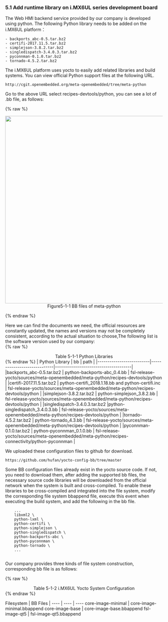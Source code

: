 ### 5.1 Add runtime library on i.MX6UL series development board 

The Web HMI backend service provided by our company is developed using python. The following Python library needs to be added on the i.MX6UL platform：

```
- backports_abc-0.5.tar.bz2
- certifi-2017.11.5.tar.bz2
- simplejson-3.8.2.tar.bz2
- singledispatch-3.4.0.3.tar.bz2
- pyconnman-0.1.0.tar.bz2
- tornado-4.5.2.tar.bz2
```

The i.MX6UL platform uses yocto to easily add related libraries and build systems. You can view official Python support files at the following URL.
```
http://cgit.openembedded.org/meta-openembedded/tree/meta-python
```
Go to the above URL select recipes-devtools/python, you can see a lot of .bb file, as follows:  

{% raw %}
<div  align="center" >
<img src="/imagech/1-2.png",alt="cover", width=600 >
</div>
<div align="center" > Figure5-1-1 BB files of meta-python </div>
<p></p>
{% endraw %}  


Here we can find the documents we need, the official resources are constantly updated, the names and versions may not be completely consistent, according to the actual situation to choose,The following list is the software version used by our company:  
{% raw %}
<div align="center" > Table 5-1-1 Python Libraries </div>
{% endraw %}  
| Python Library		   |  bb 			|   		path			|
|--------------------------|-----------------------------|--------------------------------------|  
|backports_abc-0.5.tar.bz2 | python-backports-abc_0.4.bb | fsl-release-yocto/sources/meta-openembedded/meta-python/recipes-devtools/python  |
|certifi-2017.11.5.tar.bz2 | python-certifi_2018.1.18.bb and python-certifi.inc | fsl-release-yocto/sources/meta-openembedded/meta-python/recipes-devtools/python  |
|simplejson-3.8.2.tar.bz2  | python-simplejson_3.8.2.bb |  fsl-release-yocto/sources/meta-openembedded/meta-python/recipes-devtools/python  |
|singledispatch-3.4.0.3.tar.bz2 |python-singledispatch_3.4.0.3.bb | fsl-release-yocto/sources/meta-openembedded/meta-python/recipes-devtools/python  |
|tornado-4.5.2.tar.bz2 | python-tornado_4.3.bb | fsl-release-yocto/sources/meta-openembedded/meta-python/recipes-devtools/python  |
|pyconnman-0.1.0.tar.bz2 | python-pyconnman_0.1.0.bb | fsl-release-yocto/sources/meta-openembedded/meta-python/recipes-connectivity/python-pyconnman  |
  
We uploaded these configuration files to github for download.
```
https://github.com/hufan/yocto-config-bb/tree/master
```

Some BB configuration files already exist in the yocto source code. If not, you need to download them, after adding the supported bb files, the necessary source code libraries will be downloaded from the official network when the system is built and cross-compiled. To enable these libraries to be cross-compiled and integrated into the file system, modify the corresponding file system bbappend file, execute this event when executing the build system, and add the following in the bb file.    
    


```
	...
	libxml2 \
	python-lxml \
	python-certifi \
	python-simplejson \
	python-singledispatch \
	python-backports-abc \
	python-pyconnman \
	python-tornado \
	...
	
```   
    

Our company provides three kinds of file system construction, corresponding bb file is as follows:  

{% raw %}
<div align="center" > Table 5-1-2 i.MX6UL Yocto System Configuration</div>
{% endraw %}  

Filesystem | BB Files |
---- | ---- | ----
core-image-minimal | core-image-minimal.bbappend
core-image-base | core-image-base.bbappend
fsl-image-qt5 | fsl-image-qt5.bbappend

